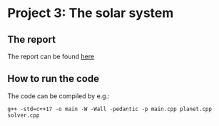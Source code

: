 # Project 3: The solar system

## The report

The report can be found [here](https://github.com/idadue/ComputationalPhysics/tree/euler/project3/doc)

## How to run the code
The code can be compiled by e.g.: 

```
g++ -std=c++17 -o main -W -Wall -pedantic -p main.cpp planet.cpp solver.cpp
```



